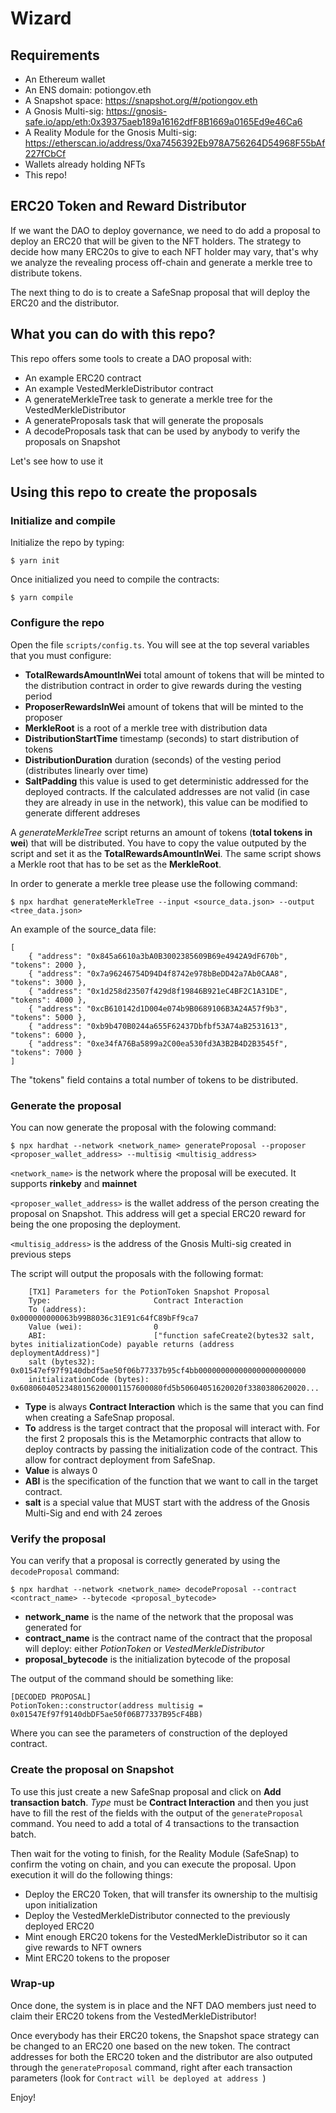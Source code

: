 # Wizard

## Requirements

-   An Ethereum wallet
-   An ENS domain: potiongov.eth
-   A Snapshot space: https://snapshot.org/#/potiongov.eth
-   A Gnosis Multi-sig: https://gnosis-safe.io/app/eth:0x39375aeb189a16162dfF8B1669a0165Ed9e46Ca6
-   A Reality Module for the Gnosis Multi-sig: https://etherscan.io/address/0xa7456392Eb978A756264D54968F55bAf227fCbCf
-   Wallets already holding NFTs
-   This repo!

## ERC20 Token and Reward Distributor

If we want the DAO to deploy governance, we need to do add a proposal to deploy an ERC20 that will be given to the NFT holders.
The strategy to decide how many ERC20s to give to each NFT holder may vary, that's why we analyze the revealing process off-chain and generate a merkle tree to distribute tokens.

The next thing to do is to create a SafeSnap proposal that will deploy the ERC20 and the distributor.

## What you can do with this repo?

This repo offers some tools to create a DAO proposal with:

-   An example ERC20 contract
-   An example VestedMerkleDistributor contract
-   A generateMerkleTree task to generate a merkle tree for the VestedMerkleDistributor
-   A generateProposals task that will generate the proposals
-   A decodeProposals task that can be used by anybody to verify the proposals on Snapshot

Let's see how to use it

## Using this repo to create the proposals

### Initialize and compile

Initialize the repo by typing:

```
$ yarn init
```

Once initialized you need to compile the contracts:

```
$ yarn compile
```

### Configure the repo

Open the file `scripts/config.ts`. You will see at the top several variables that you must configure:

-   **TotalRewardsAmountInWei** total amount of tokens that will be minted to the distribution contract in order to give rewards during the vesting period
-   **ProposerRewardsInWei** amount of tokens that will be minted to the proposer
-   **MerkleRoot** is a root of a merkle tree with distribution data
-   **DistributionStartTime** timestamp (seconds) to start distribution of tokens
-   **DistributionDuration** duration (seconds) of the vesting period (distributes linearly over time)
-   **SaltPadding** this value is used to get deterministic addressed for the deployed contracts. If the calculated addresses are not valid (in case they are already in use in the network), this value can be modified to generate different addreses

A _generateMerkleTree_ script returns an amount of tokens (**total tokens in wei**) that will be distributed. You have to copy the value outputed by the script and set it as the **TotalRewardsAmountInWei**.
The same script shows a Merkle root that has to be set as the **MerkleRoot**.

In order to generate a merkle tree please use the following command:

```
$ npx hardhat generateMerkleTree --input <source_data.json> --output <tree_data.json>
```
An example of the source_data file:
```
[
    { "address": "0x845a6610a3bA0B3002385609B69e4942A9dF670b", "tokens": 2000 },
    { "address": "0x7a96246754D94D4f8742e978bBeDD42a7Ab0CAA8", "tokens": 3000 },
    { "address": "0x1d258d23507f429d8f19846B921eC4BF2C1A31DE", "tokens": 4000 },
    { "address": "0xcB610142d1D004e074b9B0689106B3A24A57f9b3", "tokens": 5000 },
    { "address": "0xb9b470B0244a655F62437Dbfbf53A74aB2531613", "tokens": 6000 },
    { "address": "0xe34fA76Ba5899a2C00ea530fd3A3B2B4D2B3545f", "tokens": 7000 }
]
```
The "tokens" field contains a total number of tokens to be distributed.

### Generate the proposal

You can now generate the proposal with the folowing command:

```
$ npx hardhat --network <network_name> generateProposal --proposer <proposer_wallet_address> --multisig <multisig_address>
```

`<network_name>` is the network where the proposal will be executed. It supports **rinkeby** and **mainnet**

`<proposer_wallet_address>` is the wallet address of the person creating the proposal on Snapshot. This address will get a special ERC20 reward for being the one proposing the deployment.

`<multisig_address>` is the address of the Gnosis Multi-sig created in previous steps

The script will output the proposals with the following format:

```
    [TX1] Parameters for the PotionToken Snapshot Proposal
    Type:                       Contract Interaction
    To (address):               0x000000000063b99B8036c31E91c64fC89bFf9ca7
    Value (wei):                0
    ABI:                        ["function safeCreate2(bytes32 salt, bytes initializationCode) payable returns (address deploymentAddress)"]
    salt (bytes32):             0x01547ef97f9140dbdf5ae50f06b77337b95cf4bb000000000000000000000000
    initializationCode (bytes): 0x60806040523480156200001157600080fd5b50604051620020f3380380620020...
```

-   **Type** is always **Contract Interaction** which is the same that you can find when creating a SafeSnap proposal.
-   **To** address is the target contract that the proposal will interact with. For the first 2 proposals this is the
    Metamorphic contracts that allow to deploy contracts by passing the initialization code of the contract. This allow for contract deployment from SafeSnap.
-   **Value** is always 0
-   **ABI** is the specification of the function that we want to call in the target contract.
-   **salt** is a special value that MUST start with the address of the Gnosis Multi-Sig and end with 24 zeroes

### Verify the proposal

You can verify that a proposal is correctly generated by using the `decodeProposal` command:

```
$ npx hardhat --network <network_name> decodeProposal --contract <contract_name> --bytecode <proposal_bytecode>
```

-   **network_name** is the name of the network that the proposal was generated for
-   **contract_name** is the contract name of the contract that the proposal will deploy: either _PotionToken_ or _VestedMerkleDistributor_
-   **proposal_bytecode** is the initialization bytecode of the proposal

The output of the command should be something like:

```
[DECODED PROPOSAL]
PotionToken::constructor(address multisig = 0x01547Ef97f9140dbDF5ae50f06B77337B95cF4BB)
```

Where you can see the parameters of construction of the deployed contract.

### Create the proposal on Snapshot

To use this just create a new SafeSnap proposal and click on **Add transaction batch**. _Type_ must be **Contract Interaction** and then you just have to fill the rest of the fields with the output of the `generateProposal` command. You need to add a total of 4 transactions to the transaction batch.

Then wait for the voting to finish, for the Reality Module (SafeSnap) to confirm the voting on chain, and you can execute the proposal. Upon execution it will do the following things:

-   Deploy the ERC20 Token, that will transfer its ownership to the multisig upon initialization
-   Deploy the VestedMerkleDistributor connected to the previously deployed ERC20
-   Mint enough ERC20 tokens for the VestedMerkleDistributor so it can give rewards to NFT owners
-   Mint ERC20 tokens to the proposer

### Wrap-up

Once done, the system is in place and the NFT DAO members just need to claim their ERC20 tokens from the VestedMerkleDistributor!

Once everybody has their ERC20 tokens, the Snapshot space strategy can be changed to an ERC20 one based on the new token. The contract addresses for both the ERC20 token and the distributor are also outputed through the `generateProposal` command, right after each transaction parameters (look for `Contract will be deployed at address `)

Enjoy!
